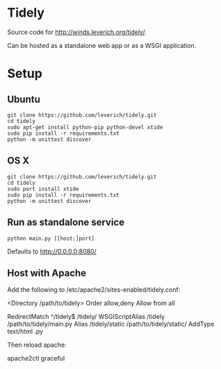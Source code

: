 Tidely
======

Source code for http://winds.leverich.org/tidely/.

Can be hosted as a standalone web app or as a WSGI application.

Setup
=====

Ubuntu
------

    git clone https://github.com/leverich/tidely.git
    cd tidely
    sudo apt-get install python-pip python-devel xtide
    sudo pip install -r requirements.txt
    python -m unittest discover

OS X
----

    git clone https://github.com/leverich/tidely.git
    cd tidely
    sudo port install xtide
    sudo pip install -r requirements.txt
    python -m unittest discover

Run as standalone service
-------------------------

    python main.py [[host:]port]

Defaults to http://0.0.0.0:8080/

Host with Apache
----------------

Add the following to /etc/apache2/sites-enabled/tidely.conf:

   <Directory /path/to/tidely>
       Order allow,deny
       Allow from all
   </Directory>
   
   <IfModule mod_wsgi.c>
       RedirectMatch ^/tidely$ /tidely/
       WSGIScriptAlias /tidely /path/to/tidely/main.py
       Alias /tidely/static /path/to/tidely/static/
       AddType text/html .py
   </IfModule>

Then reload apache:

   apache2ctl graceful
